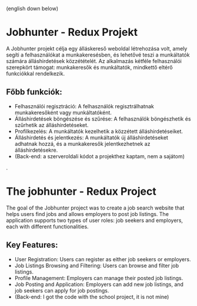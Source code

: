 (english down below)

# Jobhunter - Redux Projekt
A Jobhunter projekt célja egy álláskereső weboldal létrehozása volt, amely segíti a felhasználókat a munkakeresésben, és lehetővé teszi a munkáltatók számára álláshirdetések közzétételét. Az alkalmazás kétféle felhasználói szerepkört támogat: munkakeresők és munkáltatók, mindkettő eltérő funkciókkal rendelkezik.

## Főbb funkciók:

- Felhasználói regisztráció: A felhasználók regisztrálhatnak munkakeresőként vagy munkáltatóként.
- Álláshirdetések böngészése és szűrése: A felhasználók böngészhetik és szűrhetik az álláshirdetéseket.
- Profilkezelés: A munkáltatók kezelhetik a közzétett álláshirdetéseiket.
- Álláshirdetés és jelentkezés: A munkáltatók új álláshirdetéseket adhatnak hozzá, és a munkakeresők jelentkezhetnek az álláshirdetésekre.
- (Back-end: a szerveroldali kódot a projekthez kaptam, nem a sajátom)

.

# The jobhunter - Redux Project
The goal of the Jobhunter project was to create a job search website that helps users find jobs and allows employers to post job listings. The application supports two types of user roles: job seekers and employers, each with different functionalities.


## Key Features:
- User Registration: Users can register as either job seekers or employers.
- Job Listings Browsing and Filtering: Users can browse and filter job listings.
- Profile Management: Employers can manage their posted job listings.
- Job Posting and Application: Employers can add new job listings, and job seekers can apply for job postings.
- (Back-end: I got the code with the school project, it is not mine)
